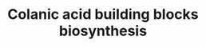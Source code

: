 ---
annotations:
- id: PW:0000002
  parent: classic metabolic pathway
  type: Pathway Ontology
  value: classic metabolic pathway
authors:
- M.Braymer
- MaintBot
- Egonw
- Ariutta
- DeSl
- Eweitz
description: ''
last-edited: 2021-05-20
organisms:
- Saccharomyces cerevisiae
redirect_from:
- /index.php/Pathway:WP121
- /instance/WP121
- /instance/WP121_rr124605
revision: r124605
schema-jsonld:
- '@context': https://schema.org/
  '@id': https://wikipathways.github.io/pathways/WP121.html
  '@type': Dataset
  creator:
    '@type': Organization
    name: WikiPathways
  description: ''
  keywords:
  - ADP
  - ATP
  - Alpha-D-Galactose-1-Phosphate
  - GAL1
  - GAL10
  - GAL7
  - GDP
  - GDP-4-dehydro-6-deoxy-D-mannose
  - GDP-mannose
  - H+
  - H2O
  - NAD
  - NADH
  - NADP
  - NADPH
  - PMI40
  - PSA1
  - SEC53
  - UDP-D-glucose
  - UDP-D-glucuronate
  - UDP-galactose
  - UGP1
  - UTP
  - YHL012W
  - alpha-D-Galactose
  - fructose-6-phosphate
  - glucose-1-phosphate
  - guanosine diphosphate fucose
  - mannose-1-phosphate
  - mannose-6-phosphate
  - phosphate
  - pyrophosphate
  license: CC0
  name: Colanic acid building blocks biosynthesis
seo: CreativeWork
title: Colanic acid building blocks biosynthesis
wpid: WP121
---